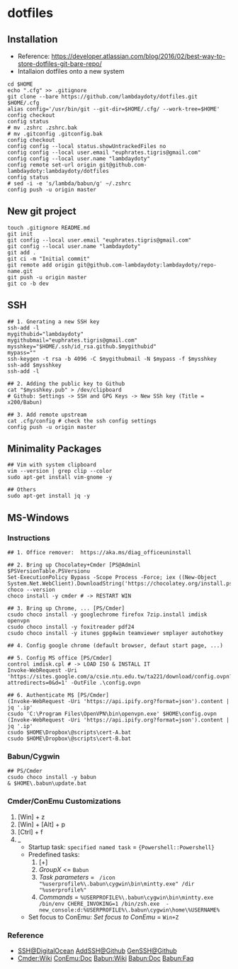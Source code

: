# dotfiles

## Installation

* Reference: https://developer.atlassian.com/blog/2016/02/best-way-to-store-dotfiles-git-bare-repo/
* Intallaion dotfiles onto a new system

```
cd $HOME
echo ".cfg" >> .gitignore
git clone --bare https://github.com/lambdaydoty/dotfiles.git $HOME/.cfg
alias config='/usr/bin/git --git-dir=$HOME/.cfg/ --work-tree=$HOME'
config checkout
config status
# mv .zshrc .zshrc.bak
# mv .gitconfig .gitconfig.bak
config checkout
config config --local status.showUntrackedFiles no
config config --local user.email "euphrates.tigris@gmail.com"
config config --local user.name "lambdaydoty"
config remote set-url origin git@github.com-lambdaydoty:lambdaydoty/dotfiles
config status
# sed -i -e 's/lambda/babun/g' ~/.zshrc
config push -u origin master
```

## New git project
```
touch .gitignore README.md
git init
git config --local user.email "euphrates.tigris@gmail.com"
git config --local user.name "lambdaydoty"
git add .
git ci -m "Initial commit"
git remote add origin git@github.com-lambdaydoty:lambdaydoty/repo-name.git
git push -u origin master
git co -b dev
```

## SSH
```
## 1. Gnerating a new SSH key
ssh-add -l
mygithubid="lambdaydoty"
mygithubmail="euphrates.tigris@gmail.com"
mysshkey="$HOME/.ssh/id_rsa.github.$mygithubid"
mypass=""
ssh-keygen -t rsa -b 4096 -C $mygithubmail -N $mypass -f $mysshkey
ssh-add $mysshkey
ssh-add -l

## 2. Adding the public key to Github
cat "$mysshkey.pub" > /dev/clipboard
# Github: Settings -> SSH and GPG Keys -> New SSh key (Title = x200/Babun)

## 3. Add remote upstream
cat .cfg/config # check the ssh config settings
config push -u origin master
```

## Minimality Packages
```
## Vim with system clipboard
vim --version | grep clip --color
sudo apt-get install vim-gnome -y

## Others
sudo apt-get install jq -y
```

## MS-Windows

### Instructions

```
## 1. Office remover:  https://aka.ms/diag_officeuninstall

## 2. Bring up Chocolatey+Cmder [PS@Adminl
$PSVersionTable.PSVersionu
Set-ExecutionPolicy Bypass -Scope Process -Force; iex ((New-Object System.Net.WebClient).DownloadString('https://chocolatey.org/install.ps1'))
choco --version 
choco install -y cmder # -> RESTART WIN

## 3. Bring up Chrome, ... [PS/Cmder]
csudo choco install -y googlechrome firefox 7zip.install imdisk openvpn 
csudo choco install -y foxitreader pdf24
csudo choco install -y itunes gpg4win teamviewer smplayer autohotkey

## 4. Config google chrome (default browser, defaut start page, ...)

## 5. Config MS office [PS/Cmder]
control imdisk.cpl # -> LOAD ISO & INSTALL IT
Invoke-WebRequest -Uri 'https://sites.google.com/a/csie.ntu.edu.tw/ta221/download/config.ovpn?attredirects=0&d=1' -OutFile .\config.ovpn

## 6. Authenticate M$ [PS/Cmder]
(Invoke-WebRequest -Uri 'https://api.ipify.org?format=json').content | jq '.ip'
csudo 'C:\Program Files\OpenVPN\bin\openvpn.exe' $HOME\config.ovpn
(Invoke-WebRequest -Uri 'https://api.ipify.org?format=json').content | jq '.ip'
csudo $HOME\Dropbox\@scripts\cert-A.bat
csudo $HOME\Dropbox\@scripts\cert-B.bat
```

### Babun/Cygwin
```
## PS/Cmder
csudo choco install -y babun
& $HOME\.babun\update.bat
```

### Cmder/ConEmu Customizations

1. [Win] + z
2. [Win] + [Alt] + p
3. [Ctrl] + f
4. _
    * Startup task: ```specified named task``` = ```{Powershell::Powershell}```
    * Predefined tasks:
        1. [+]
        2. *GroupX* <= ```Babun```
        3. *Task parameters* = ``` /icon "%userprofile%\.babun\cygwin\bin\mintty.exe" /dir "%userprofile%"```
        4. *Commands* = ```%USERPROFILE%\.babun\cygwin\bin\mintty.exe /bin/env CHERE_INVOKING=1 /bin/zsh.exe  -new_console:d:%USERPROFILE%\.babun\cygwin\home\%USERNAME%```
    * Set focus to ConEmu: *Set focus to ConEmu* = ```Win+Z```

### Reference
* [SSH@DigitalOcean](https://www.digitalocean.com/community/tutorials/ssh-essentials-working-with-ssh-servers-clients-and-keys) [AddSSH@Github](https://help.github.com/articles/adding-a-new-ssh-key-to-your-github-account/) [GenSSH@Github](https://help.github.com/articles/generating-a-new-ssh-key-and-adding-it-to-the-ssh-agent/)
* [Cmder:Wiki](https://github.com/cmderdev/cmder/wiki) [ConEmu:Doc](https://conemu.github.io/en/) [Babun:Wiki](https://github.com/babun/babun/wiki) [Babun:Doc](http://babun.github.io/development.html) [Babun:Faq](http://babun.github.io/faq.html)
